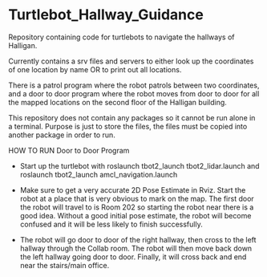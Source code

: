 # Turtlebot_Hallway_Guidance
Repository containing code for turtlebots to navigate the hallways of Halligan. 

Currently contains a srv files and servers to either look up the coordinates of one location by name OR to print out all locations. 

There is a patrol program where the robot patrols between two coordinates, and a door to door program where the robot moves from door to door for all the mapped locations on the second floor of the Halligan building.

This repository does not contain any packages so it cannot be run alone in a terminal. Purpose is just to store the files, the files must be copied into another package in order to run. 


HOW TO RUN Door to Door Program
- Start up the turtlebot with roslaunch tbot2_launch tbot2_lidar.launch and roslaunch tbot2_launch amcl_navigation.launch 

- Make sure to get a very accurate 2D Pose Estimate in Rviz. Start the robot at a place that is very obvious to mark on the map. The first door the robot will travel to is Room 202 so starting the robot near there is a good idea. Without a good initial pose estimate, the robot will become confused and it will be less likely to finish successfully. 

- The robot will go door to door of the right hallway, then cross to the left hallway through the Collab room. The robot will then move back down the left hallway going door to door. Finally, it will cross back and end near the stairs/main office. 

